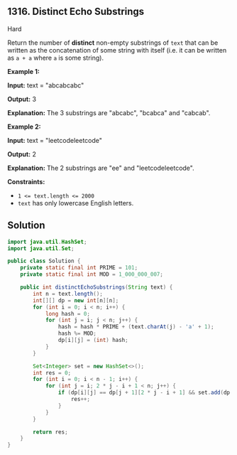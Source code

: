## 1316\. Distinct Echo Substrings

Hard

Return the number of **distinct** non-empty substrings of `text` that can be written as the concatenation of some string with itself (i.e. it can be written as `a + a` where `a` is some string).

**Example 1:**

**Input:** text = "abcabcabc"

**Output:** 3

**Explanation:** The 3 substrings are "abcabc", "bcabca" and "cabcab".

**Example 2:**

**Input:** text = "leetcodeleetcode"

**Output:** 2

**Explanation:** The 2 substrings are "ee" and "leetcodeleetcode".

**Constraints:**

*   `1 <= text.length <= 2000`
*   `text` has only lowercase English letters.

## Solution

```java
import java.util.HashSet;
import java.util.Set;

public class Solution {
    private static final int PRIME = 101;
    private static final int MOD = 1_000_000_007;

    public int distinctEchoSubstrings(String text) {
        int n = text.length();
        int[][] dp = new int[n][n];
        for (int i = 0; i < n; i++) {
            long hash = 0;
            for (int j = i; j < n; j++) {
                hash = hash * PRIME + (text.charAt(j) - 'a' + 1);
                hash %= MOD;
                dp[i][j] = (int) hash;
            }
        }

        Set<Integer> set = new HashSet<>();
        int res = 0;
        for (int i = 0; i < n - 1; i++) {
            for (int j = i; 2 * j - i + 1 < n; j++) {
                if (dp[i][j] == dp[j + 1][2 * j - i + 1] && set.add(dp[i][j])) {
                    res++;
                }
            }
        }

        return res;
    }
}
```